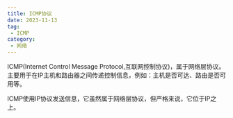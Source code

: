 ```yaml
---
title: ICMP协议
date: 2023-11-13
tag:
 - ICMP
category:
 - 网络
---
```


ICMP(Internet Control Message Protocol,互联网控制协议)，属于网络层协议。主要用于在IP主机和路由器之间传递控制信息，例如：主机是否可达、路由是否可用等。

ICMP使用IP协议发送信息，它虽然属于网络层协议，但严格来说，它位于IP之上。
